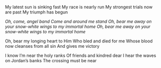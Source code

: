 

My latest sun is sinking fast 
My race is nearly run My strongest trials now are past 
My triumph has begun

*Oh, come, angel band* 
*Come and around me stand* 
*Oh, bear me away on your snow-white wings to my immortal home* 
*Oh, bear me away on your snow-white wings to my immortal home*

Oh, bear my longing heart to Him 
Who bled and died for me 
Whose blood now cleanses from all sin 
And gives me victory

I know I’m near the holy ranks 
Of friends and kindred dear 
I hear the waves on Jordan’s banks 
The crossing must be near
